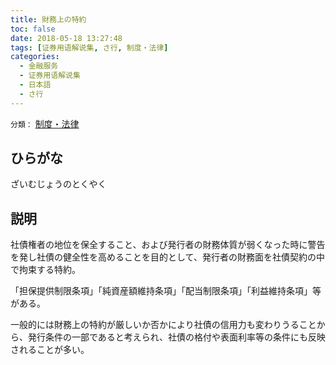 ```yaml
---
title: 財務上の特約
toc: false
date: 2018-05-18 13:27:48
tags: [证券用语解说集, さ行, 制度・法律]
categories:
  - 金融服务
  - 证券用语解说集
  - 日本語
  - さ行
---
```


`分類：` [制度・法律](/tags/制度・法律/)

## ひらがな

ざいむじょうのとくやく

## 説明

社債権者の地位を保全すること、および発行者の財務体質が弱くなった時に警告を発し社債の健全性を高めることを目的として、発行者の財務面を社債契約の中で拘束する特約。

「担保提供制限条項」「純資産額維持条項」「配当制限条項」「利益維持条項」等がある。

一般的には財務上の特約が厳しいか否かにより社債の信用力も変わりうることから、発行条件の一部であると考えられ、社債の格付や表面利率等の条件にも反映されることが多い。
